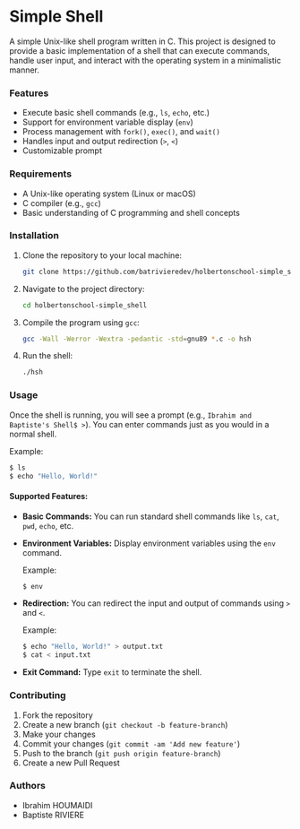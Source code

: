 # Simple Shell

A simple Unix-like shell program written in C. This project is designed to provide a basic implementation of a shell that can execute commands, handle user input, and interact with the operating system in a minimalistic manner.

### Features

- Execute basic shell commands (e.g., `ls`, `echo`, etc.)
- Support for environment variable display (`env`)
- Process management with `fork()`, `exec()`, and `wait()`
- Handles input and output redirection (`>`, `<`)
- Customizable prompt

### Requirements

- A Unix-like operating system (Linux or macOS)
- C compiler (e.g., `gcc`)
- Basic understanding of C programming and shell concepts

### Installation

1. Clone the repository to your local machine:

   ```bash
   git clone https://github.com/batrivieredev/holbertonschool-simple_shell.git
   ```

2. Navigate to the project directory:

   ```bash
   cd holbertonschool-simple_shell
   ```

3. Compile the program using `gcc`:

   ```bash
   gcc -Wall -Werror -Wextra -pedantic -std=gnu89 *.c -o hsh
   ```

4. Run the shell:

   ```bash
   ./hsh
   ```

### Usage

Once the shell is running, you will see a prompt (e.g., `Ibrahim and Baptiste's Shell$ >`). You can enter commands just as you would in a normal shell.

Example:

```bash
$ ls
$ echo "Hello, World!"
```

#### Supported Features:

- **Basic Commands:** You can run standard shell commands like `ls`, `cat`, `pwd`, `echo`, etc.
- **Environment Variables:** Display environment variables using the `env` command.

  Example:
  ```bash
  $ env
  ```

- **Redirection:** You can redirect the input and output of commands using `>` and `<`.

  Example:
  ```bash
  $ echo "Hello, World!" > output.txt
  $ cat < input.txt
  ```

- **Exit Command:** Type `exit` to terminate the shell.

### Contributing

1. Fork the repository
2. Create a new branch (`git checkout -b feature-branch`)
3. Make your changes
4. Commit your changes (`git commit -am 'Add new feature'`)
5. Push to the branch (`git push origin feature-branch`)
6. Create a new Pull Request

### Authors

- Ibrahim HOUMAIDI
- Baptiste RIVIERE
